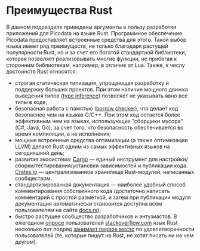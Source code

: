 # Преимущества Rust

В данном подразделе приведены аргументы в пользу разработки приложений для Picodata на языке Rust. Программное обеспечение Picodata предоставляет встроенные средства для этого. Такой выбор языка имеет ряд преимуществ, не только благодаря растущей популярности Rust, но и за счет его богатой стандартной библиотеки, которая позволяет реализовывать многие функции, не прибегая к сторонним библиотекам, например, в отличие от Lua. Также, к числу достоинств Rust относятся:

- строгая статическая типизация, упрощающая разработку и поддержку больших проектов. При этом наличие мощного движка выведения типов ([type inference](https://dhghomon.github.io/easy_rust/Chapter_8.html)) позволяет не указывать явно все типы в коде;
- безопасная работа с памятью ([borrow checker](https://doc.rust-lang.org/1.8.0/book/references-and-borrowing.html)), что делает код безопаснее чем на языках C/C++. При этом код остается более эффективным чем на языках, использующих "сборщики мусора" (C#, Java, Go), за счет того, что безопасность обеспечивается во время компиляции, а не исполнения;
- мощные встроенные средства оптимизации (а также оптимизации LLVM) делают Rust одним из самых эффективных языков на сегодняшний день;
- развитая экосистема: [Cargo](https://doc.rust-lang.org/cargo/) — единый инструмент для настройки/сборки/тестирования/установки зависимостей и публикации кода. [Crates.io](https://crates.io) — централизованное хранилище Rust-модулей, написанных сообществом.
- стандартизированная документация — наиболее удобный способ комментирования собственного кода (достаточно написать комментарий с простой разметкой, и затем при публикации модуля документация автоматически становится доступна всем пользователям на сайте [docs.rs](https://docs.rs));
- быстро растущее сообщество разработчиков и энтузиастов. В ежегодном [опросе](https://insights.stackoverflow.com/survey/2021) пользователей [stackoverflow.com](https://stackoverflow.com) язык Rust несколько лет подряд [занимает первое место](https://stackoverflow.blog/2020/06/05/why-the-developers-who-use-rust-love-it-so-much) по удовлетворенности пользователей (те, которые пишут на Rust, не хотят писать ни на чем другом).
